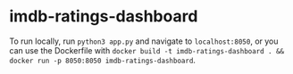 # imdb-ratings-dashboard

To run locally, run `python3 app.py` and navigate to `localhost:8050`, or you can use the Dockerfile with `docker build -t imdb-ratings-dashboard . && docker run -p 8050:8050 imdb-ratings-dashboard`.

